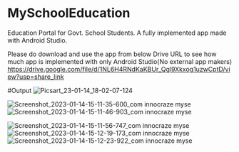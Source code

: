 # MySchoolEducation
Education Portal for Govt. School Students.
A fully implemented app made with Android Studio.

Please do download and use the app from below Drive URL to see how much app is implemented with only Android Studio(No external app makers)
https://drive.google.com/file/d/1NL6H4RNdKaKBUr_Qgl9Xkxog1uzwCptD/view?usp=share_link

#Output
![Picsart_23-01-14_18-02-07-124](https://user-images.githubusercontent.com/112856864/212471743-90e745c5-9bd1-4fa1-9f50-d5a746b17828.jpg)

![Screenshot_2023-01-14-15-11-35-600_com innocraze myse](https://user-images.githubusercontent.com/112856864/212471061-260bd43c-72d1-4cb3-a941-621d7d7b2924.jpg)![Screenshot_2023-01-14-15-11-46-903_com innocraze myse](https://user-images.githubusercontent.com/112856864/212471077-e892855d-a3a0-49b7-a616-66c5e035fd88.jpg)

![Screenshot_2023-01-14-15-11-56-747_com innocraze myse](https://user-images.githubusercontent.com/112856864/212471109-29201bef-1b96-4cbe-b73a-b6193adb86a8.jpg)
![Screenshot_2023-01-14-15-12-19-173_com innocraze myse](https://user-images.githubusercontent.com/112856864/212471121-bfc5e2e9-2623-4ae3-b6f0-58a6977e8c26.jpg)
![Screenshot_2023-01-14-15-12-23-922_com innocraze myse](https://user-images.githubusercontent.com/112856864/212471122-39b6dc28-d1b0-4b66-bdfd-af212318af7a.jpg)
